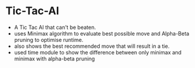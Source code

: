 # Tic-Tac-AI
 - A Tic Tac AI that can't be beaten.
 - uses Minimax algorithm to evaluate best possible move and Alpha-Beta pruning to optimise runtime.
 - also shows the best recommended move that will result in a tie.
 - used time module to show the difference between only minimax and minimax with alpha-beta pruning

